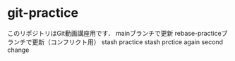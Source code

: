 # git-practice
このリポジトリはGit動画講座用です．
mainブランチで更新
rebase-practiceブランチで更新（コンフリクト用）
stash practice
stash prctice again
second change
